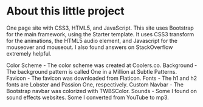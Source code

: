 # About this little project
One page site with CSS3, HTML5, and JavaScript. This site uses Bootstrap for the main framework, using the Starter template. It uses CSS3 transform for the animations, the HTML5 audio element, and Javascript for the mouseover and mouseout. I also found answers on StackOverflow extremely helpful.


Color Scheme - The color scheme was created at Coolers.co.
Background - The background pattern is called One in a Million at Subtle Patterns.
Favicon - The favicon was downloaded from Flaticon.
Fonts - The h1 and h2 fonts are Lobster and Passion One, respectively.
Custom Navbar - The Bootstrap navbar was colorized with TWBSColor.
Sounds - Some I found on sound effects websites. Some I converted from YouTube to mp3.

